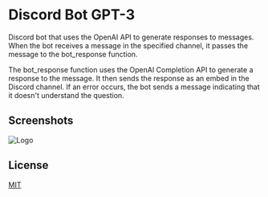 # Discord Bot GPT-3 

 Discord bot that uses the OpenAI API to generate responses to messages. When the bot receives a message in the specified channel, it passes the message to the bot_response function.

 The bot_response function uses the OpenAI Completion API to generate a response to the message. It then sends the response as an embed in the Discord channel. If an error occurs, the bot sends a message indicating that it doesn't understand the question.

## Screenshots

![Logo](https://media.discordapp.net/attachments/1050225647634616390/1050470850471657554/image.png)

## License

[MIT](https://choosealicense.com/licenses/mit/)








